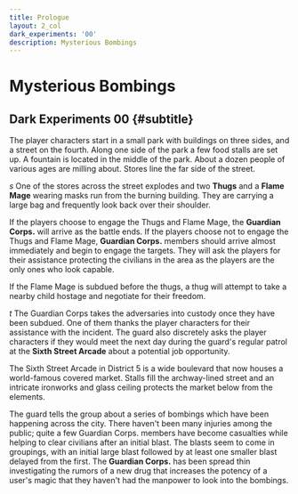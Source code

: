 ```yaml
---
title: Prologue
layout: 2_col
dark_experiments: '00'
description: Mysterious Bombings
---
```

# Mysterious Bombings
## Dark Experiments 00 {#subtitle}

<i class="fa fa-map-marker fa-2x fa-fw"></i> The player characters start in a small park with buildings on three sides, and a street on the fourth. Along one side of the park a few food stalls are set up. A fountain is located in the middle of the park. About a dozen people of various ages are milling about. Stores line the far side of the street.

<i class="fa dice fa-2x fa-fw">s</i> One of the stores across the street explodes and two **Thugs** and a **Flame Mage** wearing masks run from the burning building. They are carrying a large bag and frequently look back over their shoulder.

If the players choose to engage the Thugs and Flame Mage, the **Guardian Corps.** will arrive as the battle ends. If the players choose not to engage the Thugs and Flame Mage, **Guardian Corps.** members should arrive almost immediately and begin to engage the targets. They will ask the players for their assistance protecting the civilians in the area as the players are the only ones who look capable.

If the Flame Mage is subdued before the thugs, a thug will attempt to take a nearby child hostage and negotiate for their freedom.

<i class="fa symbols fa-2x fa-fw">t</i> The Guardian Corps takes the adversaries into custody once they have been subdued. One of them thanks the player characters for their assistance with the incident. The guard also discretely asks the player characters if they would meet the next day during the guard's regular patrol at the **Sixth Street Arcade** about a potential job opportunity.

<i class="fa fa-map-marker fa-2x fa-fw"></i> The Sixth Street Arcade in District 5 is a wide boulevard that now houses a world-famous covered market. Stalls fill the archway-lined street and an intricate ironworks and glass ceiling protects the market below from the elements. 

The guard tells the group about a series of bombings which have been happening across the city. There haven't been many injuries among the public; quite a few Guardian Corps. members have become casualties while helping to clear civilians after an initial blast. The blasts seem to come in groupings, with an initial large blast followed by at least one smaller blast delayed from the first. The **Guardian Corps.** has been spread thin investigating the rumors of a new drug that increases the potency of a user's magic that they haven't had the manpower to look into the bombings.